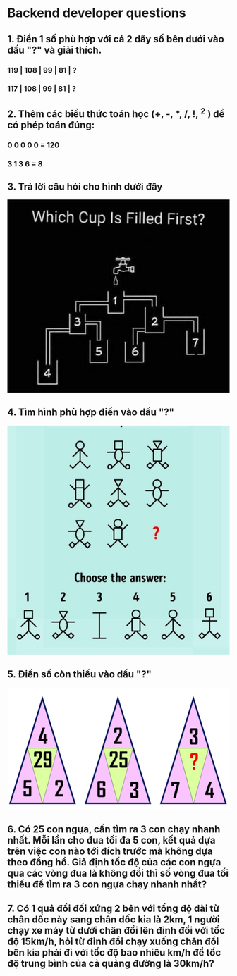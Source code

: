 # Backend developer questions

## 1. Điền 1 số phù hợp với cả 2 dãy số bên dưới vào dấu "?" và giải thích.

### 119 | 108 | 99 | 81 | ?

### 117 | 108 | 99 | 81 | ?

## 2. Thêm các biểu thức toán học (+, -, \*, /, !, <sup>2</sup> ) để có phép toán đúng:

### 0 0 0 0 0 = 120

### 3 1 3 6 = 8

## 3. Trả lời câu hỏi cho hình dưới đây

![Which cup filled first?](./images/which_cup_filled_first.jpeg)

## 4. Tìm hình phù hợp điền vào dấu "?"

![Fill in the question mark](./images/choose_next_man.jpg)

## 5. Điền số còn thiếu vào dấu "?"

![Fill in the question mark](./images/question_mark_fill.png)

## 6. Có 25 con ngựa, cần tìm ra 3 con chạy nhanh nhất. Mỗi lần cho đua tối đa 5 con, kết quả dựa trên việc con nào tới đích trước mà không dựa theo đồng hồ. Giả định tốc độ của các con ngựa qua các vòng đua là không đổi thì số vòng đua tối thiểu để tìm ra 3 con ngựa chạy nhanh nhất?

## 7. Có 1 quả đồi đối xứng 2 bên với tổng độ dài từ chân dốc này sang chân dốc kia là 2km, 1 người chạy xe máy từ dưới chân đồi lên đỉnh đồi với tốc độ 15km/h, hỏi từ đỉnh đồi chạy xuống chân đồi bên kia phải đi với tốc độ bao nhiêu km/h để tốc độ trung bình của cả quảng đường là 30km/h?
